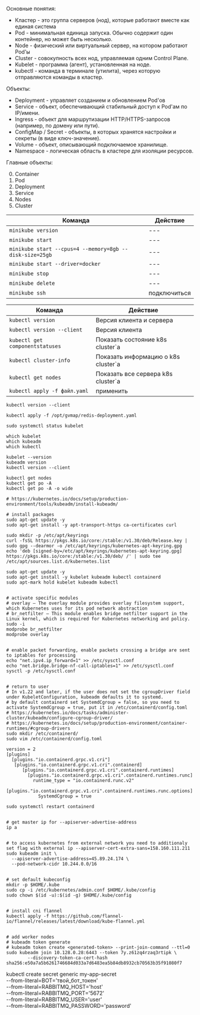 Основные понятия:
- Кластер - это группа серверов (нод), которые работают вместе как единая система
- Pod -  минимальная единица запуска. Обычно содержит один контейнер, но может быть несколько.
- Node - физический или виртуальный сервер, на котором работают Pod'ы
- Cluster - совокупность всех нод, управляемая одним Control Plane.
- Kubelet - программа (агент), установленная на ноде.
- kubectl - команда в терминале (утилита), через которую отправляются команды в кластер.

Объекты:
- Deployment - управляет созданием и обновлением Pod'ов
- Service - объект, обеспечивающий стабильный доступ к Pod'ам по IP/имени.
- Ingress - объект для маршрутизации HTTP/HTTPS-запросов (например, по домену или пути).
- ConfigMap / Secret -  объекты, в которых хранятся настройки и секреты (в виде ключ-значение).
- Volume - объект, описывающий подключаемое хранилище.
- Namespace  - логическая область в кластере для изоляции ресурсов.

Главные объекты:

0. Container
1. Pod
2. Deployment
3. Service
4. Nodes
5. Cluster



| Команда  | Действие |
| --- | --- |
| `minikube version` | --- |
| `minikube start` | --- |
| `minikube start --cpus=4 --memory=8gb --disk-size=25gb` | --- |
| `minikube start --driver=docker` | --- |
| `minikube stop` | --- |
| `minikube delete`  | --- |
| `minikube ssh` | подключиться |


| Команда  | Действие |
| --- | --- |
| `kubectl version` | Версия клиента и сервера |
| `kubectl version --client` | Версия клиента |
| `kubectl get componentstatuses` | Показать состояние k8s cluster`a |
| `kubectl cluster-info` | Показать информацию о k8s cluster`a |
| `kubectl get nodes` | Показать все сервера k8s cluster`a  |
| `kubectl apply -f файл.yaml` | применить |


```
kubectl version --client

kubectl apply -f /opt/gvmap/redis-deployment.yaml

sudo systemctl status kubelet

which kubelet
which kubeadm
which kubectl

kubelet --version
kubeadm version
kubectl version --client

kubectl get nodes
kubectl get po -A
kubectl get po -A -o wide
```


```
# https://kubernetes.io/docs/setup/production-environment/tools/kubeadm/install-kubeadm/

# install packages
sudo apt-get update -y
sudo apt-get install -y apt-transport-https ca-certificates curl

sudo mkdir -p /etc/apt/keyrings
curl -fsSL https://pkgs.k8s.io/core:/stable:/v1.30/deb/Release.key | sudo gpg --dearmor -o /etc/apt/keyrings/kubernetes-apt-keyring.gpg
echo 'deb [signed-by=/etc/apt/keyrings/kubernetes-apt-keyring.gpg] https://pkgs.k8s.io/core:/stable:/v1.30/deb/ /' | sudo tee /etc/apt/sources.list.d/kubernetes.list

sudo apt-get update -y
sudo apt-get install -y kubelet kubeadm kubectl containerd
sudo apt-mark hold kubelet kubeadm kubectl


# activate specific modules
# overlay — The overlay module provides overlay filesystem support, which Kubernetes uses for its pod network abstraction
# br_netfilter — This module enables bridge netfilter support in the Linux kernel, which is required for Kubernetes networking and policy.
sudo -i
modprobe br_netfilter
modprobe overlay


# enable packet forwarding, enable packets crossing a bridge are sent to iptables for processing
echo "net.ipv4.ip_forward=1" >> /etc/sysctl.conf
echo "net.bridge.bridge-nf-call-iptables=1" >> /etc/sysctl.conf
sysctl -p /etc/sysctl.conf


# return to user
# In v1.22 and later, if the user does not set the cgroupDriver field under KubeletConfiguration, kubeadm defaults it to systemd.
# by default containerd set SystemdCgroup = false, so you need to activate SystemdCgroup = true, put it in /etc/containerd/config.toml
# https://kubernetes.io/docs/tasks/administer-cluster/kubeadm/configure-cgroup-driver/
# https://kubernetes.io/docs/setup/production-environment/container-runtimes/#cgroup-drivers
sudo mkdir /etc/containerd/
sudo vim /etc/containerd/config.toml

version = 2
[plugins]
  [plugins."io.containerd.grpc.v1.cri"]
   [plugins."io.containerd.grpc.v1.cri".containerd]
      [plugins."io.containerd.grpc.v1.cri".containerd.runtimes]
        [plugins."io.containerd.grpc.v1.cri".containerd.runtimes.runc]
          runtime_type = "io.containerd.runc.v2"
          [plugins."io.containerd.grpc.v1.cri".containerd.runtimes.runc.options]
            SystemdCgroup = true

sudo systemctl restart containerd            


# get master ip for --apiserver-advertise-address
ip a


# to access kubernetes from external network you need to additionaly set flag with external ip --apiserver-cert-extra-sans=158.160.111.211
sudo kubeadm init \
  --apiserver-advertise-address=45.89.24.174 \
  --pod-network-cidr 10.244.0.0/16


# set default kubeconfig
mkdir -p $HOME/.kube
sudo cp -i /etc/kubernetes/admin.conf $HOME/.kube/config
sudo chown $(id -u):$(id -g) $HOME/.kube/config


# install cni flannel
kubectl apply -f https://github.com/flannel-io/flannel/releases/latest/download/kube-flannel.yml


# add worker nodes
# kubeadm token generate
# kubeadm token create <generated-token> --print-join-command --ttl=0
sudo kubeadm join 10.128.0.28:6443 --token 7y.z61zq4rzaq3rtipk \
        --discovery-token-ca-cert-hash sha256:e50a7a5b6261746684d033a7d6483ea5b84db8932cb70563b35f91080f7
```

kubectl create secret generic my-app-secret \
  --from-literal=BOT='твой_бот_токен' \
  --from-literal=RABBITMQ_HOST='host' \
  --from-literal=RABBITMQ_PORT='5672' \
  --from-literal=RABBITMQ_USER='user' \
  --from-literal=RABBITMQ_PASSWORD='password'



